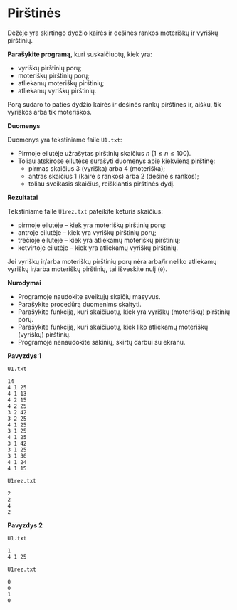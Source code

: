 Pirštinės
=========

Dėžėje yra skirtingo dydžio kairės ir dešinės rankos moteriškų ir vyriškų pirštinių.

**Parašykite programą**, kuri suskaičiuotų, kiek yra:

- vyriškų pirštinių porų;
- moteriškų pirštinių porų;
- atliekamų moteriškų pirštinių;
- atliekamų vyriškų pirštinių.

Porą sudaro to paties dydžio kairės ir dešinės rankų pirštinės ir, aišku, tik vyriškos arba tik moteriškos.

**Duomenys**

Duomenys yra tekstiniame faile `U1.txt`:

- Pirmoje eilutėje užrašytas pirštinių skaičius $n\ (1 \leq n \leq 100)$.
- Toliau atskirose eilutėse surašyti duomenys apie kiekvieną pirštinę:
    * pirmas skaičius 3 (vyriška) arba 4 (moteriška);
    * antras skaičius 1 (kairė s rankos) arba 2 (dešinė s rankos);
    * toliau sveikasis skaičius, reiškiantis pirštinės dydį.
    
**Rezultatai**

Tekstiniame faile `U1rez.txt` pateikite keturis skaičius:

- pirmoje eilutėje – kiek yra moteriškų pirštinių porų;
- antroje eilutėje – kiek yra vyriškų pirštinių porų;
- trečioje eilutėje – kiek yra atliekamų moteriškų pirštinių;
- ketvirtoje eilutėje – kiek yra atliekamų vyriškų pirštinių.

Jei vyriškų ir/arba moteriškų pirštinių porų nėra arba/ir neliko atliekamų vyriškų ir/arba moteriškų pirštinių, tai išveskite nulį (`0`).

**Nurodymai**

- Programoje naudokite sveikųjų skaičių masyvus.
- Parašykite procedūrą duomenims skaityti.
- Parašykite funkciją, kuri skaičiuotų, kiek yra vyriškų (moteriškų) pirštinių porų.
- Parašykite funkciją, kuri skaičiuotų, kiek liko atliekamų moteriškų (vyriškų) pirštinių.
- Programoje nenaudokite sakinių, skirtų darbui su ekranu. 

**Pavyzdys 1**

`U1.txt`

```
14
4 1 25
4 1 13
4 2 15
4 2 25
3 2 42
3 2 25
4 1 25
3 1 25
4 1 25
3 1 42
3 1 25
3 1 36
4 1 24
4 1 15
```

`U1rez.txt`

```
2
2
4
2
```

**Pavyzdys 2**

`U1.txt`

```
1
4 1 25
```

`U1rez.txt`

```
0
0
1
0
```